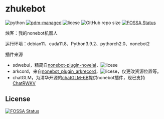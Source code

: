 # zhukebot

![python](https://img.shields.io/badge/python-3.9+-blue)
[![pdm-managed](https://img.shields.io/badge/pdm-managed-blueviolet)](https://pdm.fming.dev)
![licese](https://img.shields.io/github/license/DaoMingze/zhukebot)
![GitHub repo size](https://img.shields.io/github/repo-size/daomingze/zhukebot)
[![FOSSA Status](https://app.fossa.com/api/projects/git%2Bgithub.com%2FDaoMingze%2Fzhukebot.svg?type=shield)](https://app.fossa.com/projects/git%2Bgithub.com%2FDaoMingze%2Fzhukebot?ref=badge_shield)
<!--![GitHub release](https://img.shields.io/github/v/release/daomingze/zhukebot)-->


烛客：我的nonebot机器人

运行环境：debian11、cuda11.8、Python3.9.2、pythorch2.0、nonebot2

插件来源

- sdwebui，精简自[nonebot-plugin-novelai](https://github.com/sena-nana/nonebot-plugin-novelai)，![licese](https://img.shields.io/github/license/sena-nana/nonebot-plugin-novelai?style=flat-square)
- arkcord，来自[nonebot_plugin_arkrecord](https://github.com/zheuziihau/nonebot_plugin_arkrecord)，![licese](https://img.shields.io/github/license/zheuziihau/nonebot_plugin_arkrecord?style=flat-square)，仅更改资源位置等。
- chatGLM，为清华开源的[chatGLM-6B](https://github.com/THUDM/ChatGLM-6B)提供nonebot插件，现已支持[ChatRWKV](https://github.com/BlinkDL/ChatRWKV)


## License
[![FOSSA Status](https://app.fossa.com/api/projects/git%2Bgithub.com%2FDaoMingze%2Fzhukebot.svg?type=large)](https://app.fossa.com/projects/git%2Bgithub.com%2FDaoMingze%2Fzhukebot?ref=badge_large)